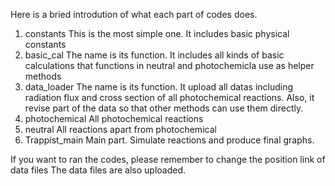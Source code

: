 Here is a bried introdution of what each part of codes does.
1. constants
   This is the most simple one. It includes basic physical constants
2. basic_cal
   The name is its function. It includes all kinds of basic calculations that functions in neutral and photochemicla use as helper methods
3. data_loader
   The name is its function. It upload all datas including radiation flux and cross section of all photochemical reactions. Also, it revise part of the data so that other methods can use them directly.
4. photochemical
   All photochemical reactions
5. neutral
   All reactions apart from photochemical
6. Trappist_main
   Main part. Simulate reactions and produce final graphs.

If you want to ran the codes, please remember to change the position link of data files
The data files are also uploaded.
